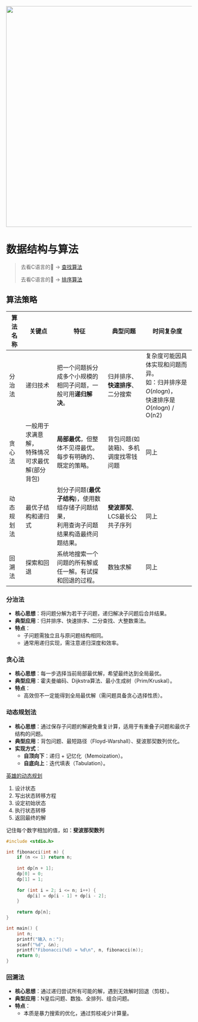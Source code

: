 <img title="avatat" src="./image/7-1.jpg" alt="" width="600">

# 数据结构与算法

>去看C语言的:dog: -> [查找算法](../C生万物/查找算法.md "数据结构")
>
>去看C语言的:dog: -> [排序算法](../C生万物/排序算法.md "数据结构")



## 算法策略

| 算法名称   | 关键点                                               | 特征                                                         | 典型问题                             | 时间复杂度                                                   |
| ---------- | ---------------------------------------------------- | ------------------------------------------------------------ | ------------------------------------ | ------------------------------------------------------------ |
| 分治法     | 递归技术                                             | 把一个问题拆分成多个小规模的相同子问题，一般可用**递归解决**。 | 归并排序、**快速排序**、二分搜索     | 复杂度可能因具体实现和问题而异。<br />如：归并排序是*O*(*n*log*n*)，<br />快速排序是*O*(*n*log*n*) / O(n2) |
| 贪心法     | 一般用于求满意解，<br />特殊情况可求最优解(部分背包) | **局部最优**，但整体不见得最优。每步有明确的、既定的策略。   | 背包问题(如装箱)、多机调度找零钱问题 | 同上                                                         |
| 动态规划法 | 最优子结构和递归式                                   | 划分子问题(**最优子结构**)，使用数组存储子问题结果，<br />利用查询子问题结果构造最终问题结果。 | **斐波那契**、 LCS最长公共子序列     | 同上                                                         |
| 回溯法     | 探索和回退                                           | 系统地搜索一个问题的所有解或任一解。有试探和回退的过程。     | 数独求解                             | 同上                                                         |



### 分治法

- **核心思想**：将问题分解为若干子问题，递归解决子问题后合并结果。
- **典型应用**：归并排序、快速排序、二分查找、大整数乘法。
- **特点**：
  - 子问题需独立且与原问题结构相同。
  - 通常用递归实现，需注意递归深度和效率。



### 贪心法

- **核心思想**：每一步选择当前局部最优解，希望最终达到全局最优。
- **典型应用**：霍夫曼编码、Dijkstra算法、最小生成树（Prim/Kruskal）。
- **特点**：
  - 高效但不一定能得到全局最优解（需问题具备贪心选择性质）。



### 动态规划法

- **核心思想**：通过保存子问题的解避免重复计算，适用于有重叠子问题和最优子结构的问题。
- **典型应用**：背包问题、最短路径（Floyd-Warshall）、斐波那契数列优化。
- **实现方式**：
  - **自顶向下**：递归 + 记忆化（Memoization）。
  - **自底向上**：迭代填表（Tabulation）。

[英雄的动态规划](https://www.bilibili.com/video/BV1XR4y1j7Lo/?spm_id_from=333.337.search-card.all.click&vd_source=5da7dcf8b0e83c07187316079cddc1d6)

1. 设计状态
2. 写出状态转移方程
3. 设定初始状态
4. 执行状态转移
5. 返回最终的解

记住每个数字相加的值，如：**斐波那契数列**

```c
#include <stdio.h>

int fibonacci(int n) {
    if (n <= 1) return n;
    
    int dp[n + 1];
    dp[0] = 0;
    dp[1] = 1;
    
    for (int i = 2; i <= n; i++) {
        dp[i] = dp[i - 1] + dp[i - 2];
    }
    
    return dp[n];
}

int main() {
    int n;
    printf("输入 n：");
    scanf("%d", &n);
    printf("Fibonacci(%d) = %d\n", n, fibonacci(n));
    return 0;
}
```



### 回溯法

- **核心思想**：通过递归尝试所有可能的解，遇到无效解时回退（剪枝）。
- **典型应用**：N皇后问题、数独、全排列、组合问题。
- **特点**：
  - 本质是暴力搜索的优化，通过剪枝减少计算量。
